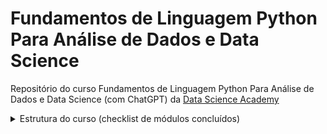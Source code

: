 # Fundamentos de Linguagem Python Para Análise de Dados e Data Science
Repositório do curso Fundamentos de Linguagem Python Para Análise de Dados e Data Science (com ChatGPT) da [Data Science Academy](https://www.datascienceacademy.com.br/course/fundamentos-de-linguagem-python-para-analise-de-dados-e-data-science)

<details> <summary> Estrutura do curso (checklist de módulos concluídos) </summary>
  
### Módulos de aulas:
- [x] 1. Introdução
- [x] 2. Primeiros passos com a linguagem Python
- [x] 3. Introdução à lógica de programação
- [x] 4. Python: variáveis, tipos e estrutura de dados
- [ ] 5. Python: loops, condicionais, métodos e funções
- [ ] 6. Python: tratamento de Arquivos, Módulos, Pacotes e Funções Built-in
- [ ] 7. Python: introdução à POO
- [ ] 8. Matemática e Manipulação de Matrizes com NumPy
- [ ] 9. Manipulação de Dados com Pandas
- [ ] 10. Visualização de Dados com Matplotlib e Seaborn
- [ ] 11. Análise de Dados com Python e Linguagem SQL
- [ ] 12. Análise Estatística com Statsmodels
- [ ] 13. Machine Learning com Scikit-Learn
- [ ] 14. Análise de Séries Temporais em Python
- [ ] 15. Introdução a Deep Learning com TensorFlow
- [ ] 16. Aprendizado Por Reforço (Reinforcement Learning)
### Desafios e projetos:
- [ ] Projeto 1: desenvolvimento de jogo em Python
- [ ] Projeto 2: análise exploratória de dados (AED) para a área de varejo
- [ ] Projeto 3: construindo um chatbot

</details>
